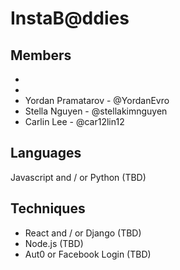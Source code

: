 # InstaB@ddies

## Members
*
*
* Yordan Pramatarov - @YordanEvro
* Stella Nguyen - @stellakimnguyen
* Carlin Lee - @car12lin12

## Languages
Javascript and / or Python (TBD)

## Techniques
* React and / or Django (TBD)
* Node.js (TBD)
* Aut0 or Facebook Login (TBD)

